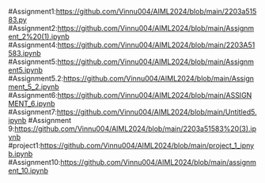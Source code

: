 #Assignment1:https://github.com/Vinnu004/AIML2024/blob/main/2203a51583.py
#Assignment2:https://github.com/Vinnu004/AIML2024/blob/main/Assignment_2%20(1).ipynb
#Assignment4:https://github.com/Vinnu004/AIML2024/blob/main/2203A51583.ipynb
#Assignment5:https://github.com/Vinnu004/AIML2024/blob/main/Assignment5.ipynb
#Assignment5.2:https://github.com/Vinnu004/AIML2024/blob/main/Assignment_5_2.ipynb
#Assignment6:https://github.com/Vinnu004/AIML2024/blob/main/ASSIGNMENT_6.ipynb
#Assignment7:https://github.com/Vinnu004/AIML2024/blob/main/Untitled5.ipynb
#Assignment 9:https://github.com/Vinnu004/AIML2024/blob/main/2203a51583%20(3).ipynb
#project1:https://github.com/Vinnu004/AIML2024/blob/main/project_1_ipnyb.ipynb
#Assignment10:https://github.com/Vinnu004/AIML2024/blob/main/assignment_10.ipynb
